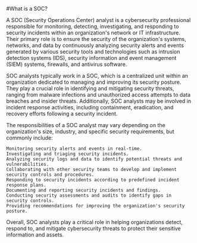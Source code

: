 #What is a SOC?

A SOC (Security Operations Center) analyst is a cybersecurity professional responsible for monitoring, detecting, investigating, and responding to security incidents within an organization's network or IT infrastructure. Their primary role is to ensure the security of the organization's systems, networks, and data by continuously analyzing security alerts and events generated by various security tools and technologies such as intrusion detection systems (IDS), security information and event management (SIEM) systems, firewalls, and antivirus software.

SOC analysts typically work in a SOC, which is a centralized unit within an organization dedicated to managing and improving its security posture. They play a crucial role in identifying and mitigating security threats, ranging from malware infections and unauthorized access attempts to data breaches and insider threats. Additionally, SOC analysts may be involved in incident response activities, including containment, eradication, and recovery efforts following a security incident.

The responsibilities of a SOC analyst may vary depending on the organization's size, industry, and specific security requirements, but commonly include:

    Monitoring security alerts and events in real-time.
    Investigating and triaging security incidents.
    Analyzing security logs and data to identify potential threats and vulnerabilities.
    Collaborating with other security teams to develop and implement security controls and procedures.
    Responding to security incidents according to predefined incident response plans.
    Documenting and reporting security incidents and findings.
    Conducting security assessments and audits to identify gaps in security controls.
    Providing recommendations for improving the organization's security posture.

Overall, SOC analysts play a critical role in helping organizations detect, respond to, and mitigate cybersecurity threats to protect their sensitive information and assets.
